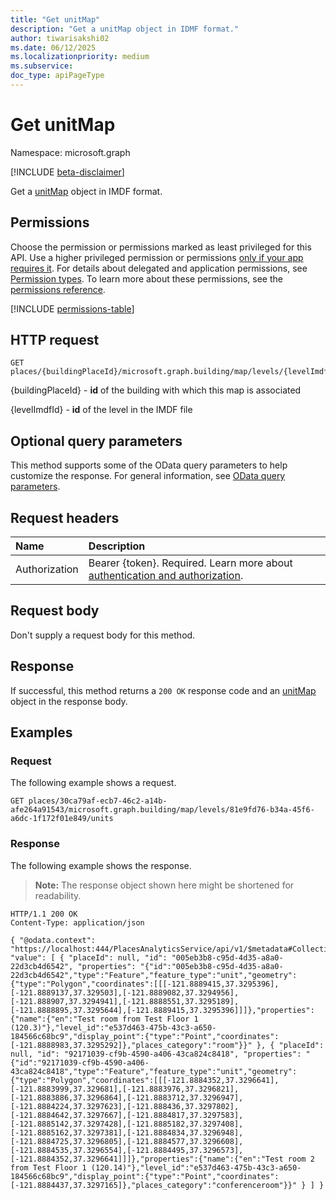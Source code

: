 ```yaml
---
title: "Get unitMap"
description: "Get a unitMap object in IDMF format."
author: tiwarisakshi02
ms.date: 06/12/2025
ms.localizationpriority: medium
ms.subservice: 
doc_type: apiPageType
---
```


# Get unitMap

Namespace: microsoft.graph

[!INCLUDE [beta-disclaimer](../../includes/beta-disclaimer.md)]

Get a [unitMap](../resources/unitmap.md) object in IMDF format.

## Permissions

Choose the permission or permissions marked as least privileged for this API. Use a higher privileged permission or permissions [only if your app requires it](/graph/permissions-overview#best-practices-for-using-microsoft-graph-permissions). For details about delegated and application permissions, see [Permission types](/graph/permissions-overview#permission-types). To learn more about these permissions, see the [permissions reference](/graph/permissions-reference).

<!-- {
  "blockType": "permissions",
  "name": "unitmap-get-permissions"
}
-->
[!INCLUDE [permissions-table](../includes/permissions/unitmap-get-permissions.md)]

## HTTP request

<!-- {
  "blockType": "ignored"
}
-->
``` http
GET places/{buildingPlaceId}/microsoft.graph.building/map/levels/{levelImdfID}/units
```

{buildingPlaceId} - **id** of the building with which this map is associated

{levelImdfId} - **id** of the level in the IMDF file

## Optional query parameters

This method supports some of the OData query parameters to help customize the response. For general information, see [OData query parameters](/graph/query-parameters).

## Request headers

|Name|Description|
|:---|:---|
|Authorization|Bearer {token}. Required. Learn more about [authentication and authorization](/graph/auth/auth-concepts).|

## Request body

Don't supply a request body for this method.

## Response

If successful, this method returns a `200 OK` response code and an [unitMap](../resources/unitmap.md) object in the response body.

## Examples

### Request

The following example shows a request.
<!-- {
  "blockType": "request",
  "name": "get_unitmap"
}
-->
``` http
GET places/30ca79af-ecb7-46c2-a14b-afe264a91543/microsoft.graph.building/map/levels/81e9fd76-b34a-45f6-a6dc-1f172f01e849/units
```


### Response

The following example shows the response.
>**Note:** The response object shown here might be shortened for readability.
<!-- {
  "blockType": "response",
  "truncated": true,
  "@odata.type": "microsoft.graph.unitMap"
}
-->
``` http
HTTP/1.1 200 OK
Content-Type: application/json

{ "@odata.context": "https://localhost:444/PlacesAnalyticsService/api/v1/$metadata#Collection(microsoft.exchange.locationsAndTime.unitMap)", "value": [ { "placeId": null, "id": "005eb3b8-c95d-4d35-a8a0-22d3cb4d6542", "properties": "{"id":"005eb3b8-c95d-4d35-a8a0-22d3cb4d6542","type":"Feature","feature_type":"unit","geometry":{"type":"Polygon","coordinates":[[[-121.8889415,37.3295396],[-121.8889137,37.329503],[-121.8889082,37.3294956],[-121.888907,37.3294941],[-121.8888551,37.3295189],[-121.8888895,37.3295644],[-121.8889415,37.3295396]]]},"properties":{"name":{"en":"Test room from Test Floor 1 (120.3)"},"level_id":"e537d463-475b-43c3-a650-184566c68bc9","display_point":{"type":"Point","coordinates":[-121.8888983,37.3295292]},"places_category":"room"}}" }, { "placeId": null, "id": "92171039-cf9b-4590-a406-43ca824c8418", "properties": "{"id":"92171039-cf9b-4590-a406-43ca824c8418","type":"Feature","feature_type":"unit","geometry":{"type":"Polygon","coordinates":[[[-121.8884352,37.3296641],[-121.8883999,37.329681],[-121.8883976,37.3296821],[-121.8883886,37.3296864],[-121.8883712,37.3296947],[-121.8884224,37.3297623],[-121.888436,37.3297802],[-121.8884642,37.3297667],[-121.8884817,37.3297583],[-121.8885142,37.3297428],[-121.8885182,37.3297408],[-121.8885162,37.3297381],[-121.8884834,37.3296948],[-121.8884725,37.3296805],[-121.8884577,37.3296608],[-121.8884535,37.3296554],[-121.8884495,37.3296573],[-121.8884352,37.3296641]]]},"properties":{"name":{"en":"Test room 2 from Test Floor 1 (120.14)"},"level_id":"e537d463-475b-43c3-a650-184566c68bc9","display_point":{"type":"Point","coordinates":[-121.8884437,37.3297165]},"places_category":"conferenceroom"}}" } ] }
```

